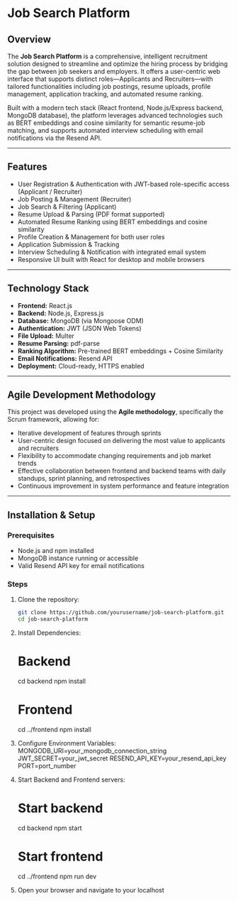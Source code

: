 # Job Search Platform

## Overview

The **Job Search Platform** is a comprehensive, intelligent recruitment solution designed to streamline and optimize the hiring process by bridging the gap between job seekers and employers. It offers a user-centric web interface that supports distinct roles—Applicants and Recruiters—with tailored functionalities including job postings, resume uploads, profile management, application tracking, and automated resume ranking.

Built with a modern tech stack (React frontend, Node.js/Express backend, MongoDB database), the platform leverages advanced technologies such as BERT embeddings and cosine similarity for semantic resume-job matching, and supports automated interview scheduling with email notifications via the Resend API.

---

## Features

- User Registration & Authentication with JWT-based role-specific access (Applicant / Recruiter)
- Job Posting & Management (Recruiter)
- Job Search & Filtering (Applicant)
- Resume Upload & Parsing (PDF format supported)
- Automated Resume Ranking using BERT embeddings and cosine similarity
- Profile Creation & Management for both user roles
- Application Submission & Tracking
- Interview Scheduling & Notification with integrated email system
- Responsive UI built with React for desktop and mobile browsers

---

## Technology Stack

- **Frontend:** React.js  
- **Backend:** Node.js, Express.js  
- **Database:** MongoDB (via Mongoose ODM)  
- **Authentication:** JWT (JSON Web Tokens)  
- **File Upload:** Multer  
- **Resume Parsing:** pdf-parse  
- **Ranking Algorithm:** Pre-trained BERT embeddings + Cosine Similarity  
- **Email Notifications:** Resend API  
- **Deployment:** Cloud-ready, HTTPS enabled

---

## Agile Development Methodology

This project was developed using the **Agile methodology**, specifically the Scrum framework, allowing for:

- Iterative development of features through sprints
- User-centric design focused on delivering the most value to applicants and recruiters
- Flexibility to accommodate changing requirements and job market trends
- Effective collaboration between frontend and backend teams with daily standups, sprint planning, and retrospectives
- Continuous improvement in system performance and feature integration

---

## Installation & Setup

### Prerequisites

- Node.js and npm installed
- MongoDB instance running or accessible
- Valid Resend API key for email notifications

### Steps

1. Clone the repository:
   ```bash
   git clone https://github.com/yourusername/job-search-platform.git
   cd job-search-platform
2. Install Dependencies:
   # Backend
   cd backend
   npm install

   # Frontend
   cd ../frontend
   npm install
3. Configure Environment Variables:
   MONGODB_URI=your_mongodb_connection_string
   JWT_SECRET=your_jwt_secret
   RESEND_API_KEY=your_resend_api_key
   PORT=port_number
4. Start Backend and Frontend servers:
   # Start backend
   cd backend
   npm start

   # Start frontend
   cd ../frontend
   npm run dev
5. Open your browser and navigate to your localhost




